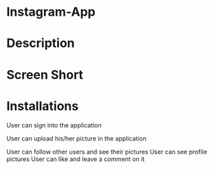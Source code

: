 # Instagram-App 
# Description 


# Screen Short

# Installations
User can sign into the application

User can upload his/her picture in the application

User can follow other users and see their pictures
User can see profile pictures
User can like and leave a comment on it
